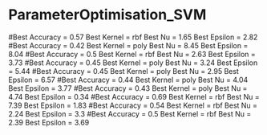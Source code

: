 # ParameterOptimisation_SVM

#Best Accuracy =  0.57 Best Kernel =  rbf Best Nu =  1.65 Best Epsilon =  2.82
#Best Accuracy =  0.42 Best Kernel =  poly Best Nu =  8.45 Best Epsilon =  8.04
#Best Accuracy =  0.5 Best Kernel =  rbf Best Nu =  2.63 Best Epsilon =  3.73
#Best Accuracy =  0.45 Best Kernel =  poly Best Nu =  3.24 Best Epsilon =  5.44
#Best Accuracy =  0.45 Best Kernel =  poly Best Nu =  2.95 Best Epsilon =  6.57
#Best Accuracy =  0.44 Best Kernel =  poly Best Nu =  4.04 Best Epsilon =  3.77
#Best Accuracy =  0.43 Best Kernel =  poly Best Nu =  4.74 Best Epsilon =  0.34
#Best Accuracy =  0.69 Best Kernel =  rbf Best Nu =  7.39 Best Epsilon =  1.83
#Best Accuracy =  0.54 Best Kernel =  rbf Best Nu =  2.24 Best Epsilon =  3.3
#Best Accuracy =  0.5 Best Kernel =  rbf Best Nu =  2.39 Best Epsilon =  3.69


